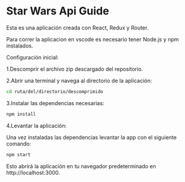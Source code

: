 # Star Wars Api Guide

Esta es una aplicación creada con React, Redux y Router.

Para correr la aplicacion en vscode es necesario tener Node.js y npm instalados.

Configuración inicial:

1.Descomprir el archivo zip descargado del repositorio.

2.Abrir una terminal y navega al directorio de la aplicación:

```sh
cd ruta/del/directorio/descomprimido
```

3.Instalar las dependencias necesarias:

```sh
npm install
```

4.Levantar la aplicación:

Una vez instaladas las dependencias levantar la app con el siguiente comando:

```sh
npm start
```

Esto abrirá la aplicación en tu navegador predeterminado en http://localhost:3000.
